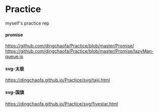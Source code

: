 # Practice
myself's practice rep

#### promise
https://github.com/dingchaofa/Practice/blob/master/Promise/ 
https://github.com/dingchaofa/Practice/blob/master/Promise/lazyMan-queue.js
#### svg-太极  
https://dingchaofa.github.io/Practice/svg/taiji.html

#### svg-国旗  
https://dingchaofa.github.io/Practice/svg/fivestar.html